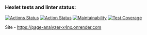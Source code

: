 ### Hexlet tests and linter status:
[![Actions Status](https://github.com/Faizik12/python-project-83/workflows/hexlet-check/badge.svg)](https://github.com/Faizik12/python-project-83/actions)
[![Action Status](https://github.com/Faizik12/python-project-83/actions/workflows/checking-correctness.yml/badge.svg)](https://github.com/Faizik12/python-project-83/actions)
[![Maintainability](https://api.codeclimate.com/v1/badges/d367edca198f7cb06251/maintainability)](https://codeclimate.com/github/Faizik12/python-project-83/maintainability)
[![Test Coverage](https://api.codeclimate.com/v1/badges/d367edca198f7cb06251/test_coverage)](https://codeclimate.com/github/Faizik12/python-project-83/test_coverage)

Site - https://page-analyzer-x4nx.onrender.com